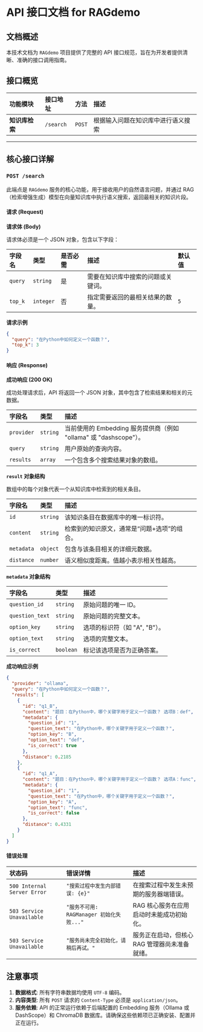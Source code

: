 # API 接口文档 for RAGdemo

## 文档概述

本技术文档为 `RAGdemo` 项目提供了完整的 API 接口规范，旨在为开发者提供清晰、准确的接口调用指南。

## 接口概览

| 功能模块 | 接口地址 | 方法 | 描述 |
| :--- | :--- | :--- | :--- |
| **知识库检索** | `/search` | `POST` | 根据输入问题在知识库中进行语义搜索 |

---

## 核心接口详解

### `POST /search`

此端点是 `RAGdemo` 服务的核心功能，用于接收用户的自然语言问题，并通过 RAG（检索增强生成）模型在向量知识库中执行语义搜索，返回最相关的知识片段。

#### 请求 (Request)

**请求体 (Body)**

请求体必须是一个 JSON 对象，包含以下字段：

| 字段名 | 类型 | 是否必需 | 描述 | 默认值 |
| :--- | :--- | :--- | :--- | :--- |
| `query` | `string` | 是 | 需要在知识库中搜索的问题或关键词。 | |
| `top_k` | `integer`| 否 | 指定需要返回的最相关结果的数量。 | `5` |

**请求示例**

```json
{
  "query": "在Python中如何定义一个函数？",
  "top_k": 3
}
```

#### 响应 (Response)

**成功响应 (200 OK)**

成功处理请求后，API 将返回一个 JSON 对象，其中包含了检索结果和相关的元数据。

| 字段名 | 类型 | 描述 |
| :--- | :--- | :--- |
| `provider` | `string` | 当前使用的 Embedding 服务提供商（例如 "ollama" 或 "dashscope"）。|
| `query` | `string` | 用户原始的查询内容。 |
| `results`| `array` | 一个包含多个搜索结果对象的数组。 |

**`result` 对象结构**

数组中的每个对象代表一个从知识库中检索到的相关条目。

| 字段名 | 类型 | 描述 |
| :--- | :--- | :--- |
| `id` | `string` | 该知识条目在数据库中的唯一标识符。 |
| `content` | `string` | 检索到的知识原文，通常是“问题+选项”的组合。 |
| `metadata` | `object` | 包含与该条目相关的详细元数据。 |
| `distance`| `number` | 语义相似度距离。值越小表示相关性越高。 |

**`metadata` 对象结构**

| 字段名 | 类型 | 描述 |
| :--- | :--- | :--- |
| `question_id` | `string` | 原始问题的唯一 ID。 |
| `question_text`| `string` | 原始问题的完整文本。 |
| `option_key`| `string` | 选项的标识符（如 "A", "B"）。 |
| `option_text`| `string` | 选项的完整文本。 |
| `is_correct`| `boolean`| 标记该选项是否为正确答案。 |

**成功响应示例**

```json
{
  "provider": "ollama",
  "query": "在Python中如何定义一个函数？",
  "results": [
    {
      "id": "q1_B",
      "content": "题目：在Python中，哪个关键字用于定义一个函数？ 选项B：def",
      "metadata": {
        "question_id": "1",
        "question_text": "在Python中，哪个关键字用于定义一个函数？",
        "option_key": "B",
        "option_text": "def",
        "is_correct": true
      },
      "distance": 0.2185
    },
    {
      "id": "q1_A",
      "content": "题目：在Python中，哪个关键字用于定义一个函数？ 选项A：func",
      "metadata": {
        "question_id": "1",
        "question_text": "在Python中，哪个关键字用于定义一个函数？",
        "option_key": "A",
        "option_text": "func",
        "is_correct": false
      },
      "distance": 0.4331
    }
  ]
}
```

#### 错误处理

| 状态码 | 错误详情 | 描述 |
| :--- | :--- | :--- |
| `500 Internal Server Error` | `"搜索过程中发生内部错误: {e}"` | 在搜索过程中发生未预期的服务器端错误。 |
| `503 Service Unavailable` | `"服务不可用: RAGManager 初始化失败..."` | RAG 核心服务在应用启动时未能成功初始化。 |
| `503 Service Unavailable` | `"服务尚未完全初始化，请稍后再试。"` | 服务正在启动，但核心 RAG 管理器尚未准备就绪。 |

## 注意事项

1.  **数据格式**: 所有字符串数据均使用 `UTF-8` 编码。
2.  **内容类型**: 所有 `POST` 请求的 `Content-Type` 必须是 `application/json`。
3.  **服务依赖**: API 的正常运行依赖于后端配置的 Embedding 服务（Ollama 或 DashScope）和 ChromaDB 数据库。请确保这些依赖项已正确安装、配置并正在运行。 